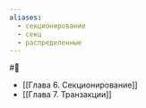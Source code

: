 ```yaml
---
aliases:
  - секционирование
  - секц
  - распределенные
---
```


#🌳 
- [[Глава 6. Секционирование]]
- [[Глава 7. Транзакции]]
